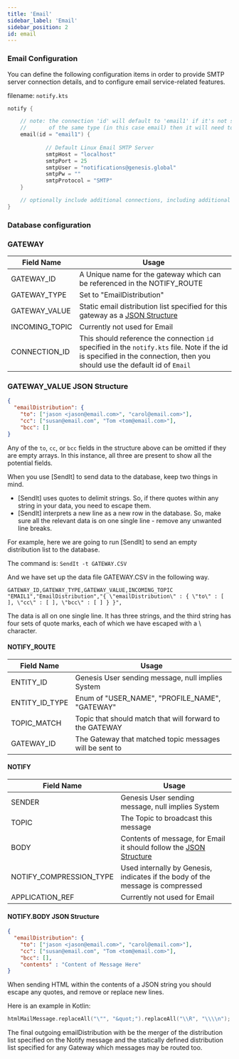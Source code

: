 ```yaml
---
title: 'Email'
sidebar_label: 'Email'
sidebar_position: 2
id: email
---
```



### Email Configuration

You can define the following configuration items in order to provide SMTP server connection details, and to configure email service-related features.

filename: ```notify.kts```

```kotlin
notify {

    // note: the connection 'id' will default to 'email1' if it's not specified, however if you have multiple connections
    //       of the same type (in this case email) then it will need to be specified.
    email(id = "email1") {
    
            // Default Linux Email SMTP Server
            smtpHost = "localhost"
            smtpPort = 25
            smtpUser = "notifications@genesis.global"
            smtpPw = ""
            smtpProtocol = "SMTP"
    }

    // optionally include additional connections, including additional Symphony, Email or Microsoft Teams connections
}
```

### Database configuration

### GATEWAY

| Field Name | Usage |
| --- | --- |
| GATEWAY_ID | A Unique name for the gateway which can be referenced in the NOTIFY_ROUTE   |
| GATEWAY_TYPE | Set to "EmailDistribution" |
| GATEWAY_VALUE | Static email distribution list specified for this gateway as a [JSON Structure](#GATEWAY_VALUE-JSON-Structure)  |
| INCOMING_TOPIC | Currently not used for Email |
| CONNECTION_ID | This should reference the connection `id` specified in the ```notify.kts``` file. Note if the id is specified in the connection, then you should use the default id of `Email`

### GATEWAY_VALUE JSON Structure
```json
{
  "emailDistribution": {
    "to": ["jason <jason@email.com>", "carol@email.com>"],
    "cc": ["susan@email.com", "Tom <tom@email.com>"],
    "bcc": []
} 
```
Any of the `to`, `cc`, or `bcc` fields in the structure above can be omitted if they are empty arrays. In this instance, all three are present to show all the potential fields.

When you use [SendIt] to send data to the database, keep two things in mind.

* [SendIt] uses quotes to delimit strings. So, if there quotes within any string in your data, you need to escape them.
* [SendIt] interprets a new line as a new row in the database. So, make sure all the relevant data is on one single line - remove any unwanted line breaks.

For example, here we are going to run [SendIt] to send an empty distribution list to the database.

The command is:  `SendIt -t GATEWAY.CSV`

And we have set up the data file GATEWAY.CSV in the following way.

```text
GATEWAY_ID,GATEWAY_TYPE,GATEWAY_VALUE,INCOMING_TOPIC
"EMAIL1","EmailDistribution","{ \"emailDistribution\" : { \"to\" : [ ], \"cc\" : [ ], \"bcc\" : [ ] } }",
```
The data is all on one single line. It has three strings, and the third string has four sets of quote marks, each of which we have escaped with a \ character.

#### NOTIFY_ROUTE
| Field Name | Usage |
| --- | --- |
| ENTITY_ID | Genesis User sending message, null implies System |
| ENTITY_ID_TYPE | Enum of "USER_NAME", "PROFILE_NAME", "GATEWAY" |
| TOPIC_MATCH | Topic that should match that will forward to the GATEWAY |
| GATEWAY_ID | The Gateway that matched topic messages will be sent to |


#### NOTIFY
| Field Name | Usage |
| --- | --- |
| SENDER | Genesis User sending message, null implies System |
| TOPIC | The Topic to broadcast this message |
| BODY | Contents of message, for Email it should follow the [JSON Structure](#NOTIFY.BODY-JSON-Structure) |
| NOTIFY_COMPRESSION_TYPE | Used internally by Genesis, indicates if the body of the message is compressed |
| APPLICATION_REF | Currently not used for Email |

#### NOTIFY.BODY JSON Structure
```json
{
  "emailDistribution": {
    "to": ["jason <jason@email.com>", "carol@email.com>"],
    "cc": ["susan@email.com", "Tom <tom@email.com>"],
    "bcc": [],
    "contents" : "Content of Message Here"
} 
```

When sending HTML within the contents of a JSON string you should escape any quotes, and remove or replace new lines.

Here is an example in Kotlin:
```kotlin
htmlMailMessage.replaceAll("\"", "&quot;").replaceAll("\\R", "\\\\n");
```

The final outgoing emailDistribution with be the merger of the distribution list specified on the Notify message and the statically defined distribution list specified for any Gateway which messages may be routed too.

